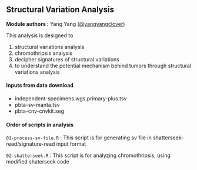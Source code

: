 ## Structural Variation Analysis

**Module authors :** Yang Yang ([@yangyangclover](https://github.com/yangyangclover))


This analysis is designed to 
1. structural variations analysis
2. chromothripsis analysis
3. decipher signatures of structural variations
4. to understand the potential mechanism behind tumors through structural variations analysis

#### Inputs from data download
* independent-specimens.wgs.primary-plus.tsv
* pbta-sv-manta.tsv
* pbta-cnv-cnvkit.seg

#### Order of scripts in analysis
`01-process-sv-file.R` : This script is for generating sv file in shatterseek-read/signature-read input format

`02-shatterseek.R` : This script is for analyzing chromothripsis, using modified shaterseek code